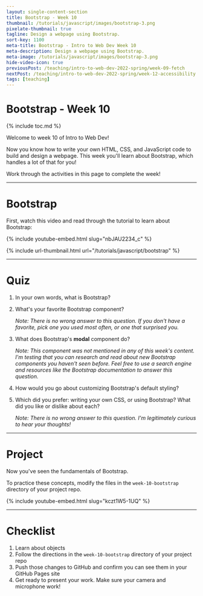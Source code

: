 ```yaml
---
layout: single-content-section
title: Bootstrap - Week 10
thumbnail: /tutorials/javascript/images/bootstrap-3.png
pixelate-thumbnail: true
tagline: Design a webpage using Bootstrap.
sort-key: 1100
meta-title: Bootstrap - Intro to Web Dev Week 10
meta-description: Design a webpage using Bootstrap.
meta-image: /tutorials/javascript/images/bootstrap-3.png
hide-video-icon: true
previousPost: /teaching/intro-to-web-dev-2022-spring/week-09-fetch
nextPost: /teaching/intro-to-web-dev-2022-spring/week-12-accessibility
tags: [teaching]
---
```


# Bootstrap - Week 10

{% include toc.md %}

Welcome to week 10 of Intro to Web Dev!

Now you know how to write your own HTML, CSS, and JavaScript code to build and design a webpage. This week you'll learn about Bootstrap, which handles a lot of that for you!

Work through the activities in this page to complete the week!

---

# Bootstrap

First, watch this video and read through the tutorial to learn about Bootstrap:

{% include youtube-embed.html slug="nbJAU2234_c" %}

{% include url-thumbnail.html url="/tutorials/javascript/bootstrap" %}

---

# Quiz

1. In your own words, what is Bootstrap?

2. What's your favorite Bootstrap component?

   *Note: There is no wrong answer to this question. If you don't have a favorite, pick one you used most often, or one that surprised you.*

3. What does Bootstrap's **modal** component do?

   *Note: This component was not mentioned in any of this week's content. I'm testing that you can research and read about new Bootstrap components you haven't seen before. Feel free to use a search engine and resources like the Bootstrap documentation to answer this question.*

4. How would you go about customizing Bootstrap's default styling?

5. Which did you prefer: writing your own CSS, or using Bootstrap? What did you like or dislike about each?

   *Note: There is no wrong answer to this question. I'm legitimately curious to hear your thoughts!*

---

# Project

Now you've seen the fundamentals of Bootstrap.

To practice these concepts, modify the files in the `week-10-bootstrap` directory of your project repo.

{% include youtube-embed.html slug="kczt1W5-1UQ" %}

---

# Checklist

1. Learn about objects
2. Follow the directions in the `week-10-bootstrap` directory of your project repo
3. Push those changes to GitHub and confirm you can see them in your GitHub Pages site
4. Get ready to present your work. Make sure your camera and microphone work!
